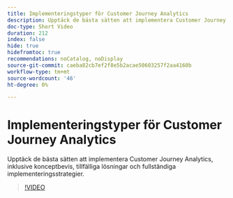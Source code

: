 ```yaml
---
title: Implementeringstyper för Customer Journey Analytics
description: Upptäck de bästa sätten att implementera Customer Journey Analytics, inklusive konceptbevis, tillfälliga lösningar och fullständiga implementeringsstrategier.
doc-type: Short Video
duration: 212
index: false
hide: true
hidefromtoc: true
recommendations: noCatalog, noDisplay
source-git-commit: caeba82cb7ef2f8e5b2acae50603257f2aa4160b
workflow-type: tm+mt
source-wordcount: '46'
ht-degree: 0%

---
```



# Implementeringstyper för Customer Journey Analytics

Upptäck de bästa sätten att implementera Customer Journey Analytics, inklusive konceptbevis, tillfälliga lösningar och fullständiga implementeringsstrategier.

<!-- 62_S113_3442460_211_best-practices-for-implementing-customer-journey-analytics -->
>[!VIDEO](https://video.tv.adobe.com/v/3458311/?learn=on&enablevpops=true)
